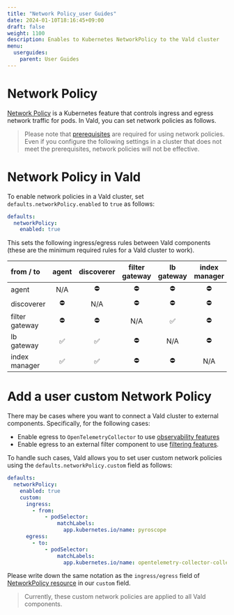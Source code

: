 ```yaml
---
title: "Network Policy_user Guides"
date: 2024-01-10T18:16:45+09:00
draft: false
weight: 1100
description: Enables to Kubernetes NetworkPolicy to the Vald cluster
menu:
  userguides:
    parent: User Guides
---
```


# Network Policy

[Network Policy](https://kubernetes.io/docs/concepts/services-networking/network-policies/) is a Kubernetes feature that controls ingress and egress network traffic for pods. In Vald, you can set network policies as follows.

> Please note that [prerequisites](https://kubernetes.io/docs/concepts/services-networking/network-policies/#prerequisites) are required for using network policies. Even if you configure the following settings in a cluster that does not meet the prerequisites, network policies will not be effective.

# Network Policy in Vald

To enable network policies in a Vald cluster, set `defaults.networkPolicy.enabled` to `true` as follows:

```yaml
defaults:
  networkPolicy:
    enabled: true
```

This sets the following ingress/egress rules between Vald components (these are the minimum required rules for a Vald cluster to work).

| from / to      | agent | discoverer | filter gateway | lb gateway | index manager | kube-system |
| :------------- | :---: | :--------: | :------------: | :--------: | :-----------: | :---------: |
| agent          |  N/A  |     ⛔     |       ⛔       |     ⛔     |      ⛔       |     ✅      |
| discoverer     |  ⛔   |    N/A     |       ⛔       |     ⛔     |      ⛔       |     ✅      |
| filter gateway |  ⛔   |     ⛔     |      N/A       |     ✅     |      ⛔       |     ✅      |
| lb gateway     |  ✅   |     ✅     |       ⛔       |    N/A     |      ⛔       |     ✅      |
| index manager  |  ✅   |     ✅     |       ⛔       |     ⛔     |      N/A      |     ✅      |

# Add a user custom Network Policy

There may be cases where you want to connect a Vald cluster to external components. Specifically, for the following cases:

- Enable egress to `OpenTelemetryCollector` to use [observability features](https://vald.vdaas.org/docs/user-guides/observability-configuration/)
- Enable egress to an external filter component to use [filtering features](https://vald.vdaas.org/docs/user-guides/filtering-configuration/).

To handle such cases, Vald allows you to set user custom network policies using the `defaults.networkPolicy.custom` field as follows:

```yaml
defaults:
  networkPolicy:
    enabled: true
    custom:
      ingress:
        - from:
            - podSelector:
                matchLabels:
                  app.kubernetes.io/name: pyroscope
      egress:
        - to:
            - podSelector:
                matchLabels:
                  app.kubernetes.io/name: opentelemetry-collector-collector
```

Please write down the same notation as the `ingress/egress` field of [NetworkPolicy resource](https://kubernetes.io/docs/concepts/services-networking/network-policies/#networkpolicy-resource) in our `custom` field.

> Currently, these custom network policies are applied to all Vald components.
